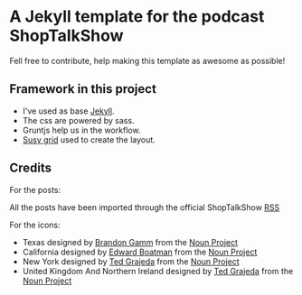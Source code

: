 # A Jekyll template for the podcast ShopTalkShow

Fell free to contribute, help making this template as awesome as possible! 

## Framework in this project

- I've used as base [Jekyll](http://jekyllrb.com).
- The css are powered by sass.
- Gruntjs help us in the workflow.
- [Susy grid](http://susy.oddbird.net/) used to create the layout.

## Credits 

For the posts: 

All the posts have been imported through the official ShopTalkShow [RSS](http://shoptalkshow.com/feed/podcast/)

For the icons: 

- Texas designed by <a href="http://www.thenounproject.com/gamm">Brandon Gamm</a> from the <a href="http://www.thenounproject.com">Noun Project</a>
- California designed by <a href="http://www.thenounproject.com/edward">Edward Boatman</a> from the <a href="http://www.thenounproject.com">Noun Project</a>
- New York designed by <a href="http://www.thenounproject.com/freevectormaps">Ted Grajeda</a> from the <a href="http://www.thenounproject.com">Noun Project</a>
- United Kingdom And Northern Ireland designed by <a href="http://www.thenounproject.com/freevectormaps">Ted Grajeda</a> from the <a href="http://www.thenounproject.com">Noun Project</a>
